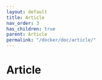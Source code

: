 ```yaml
---
layout: default
title: Article
nav_order: 3
has_children: true
parent: Article
permalink: "/docker/doc/article/"
---
```


# Article
